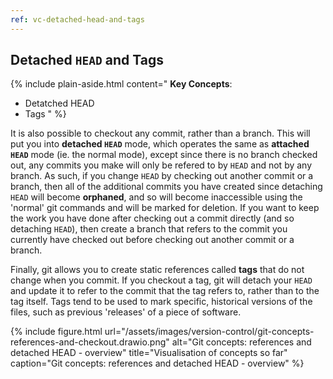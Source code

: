 ```yaml
---
ref: vc-detached-head-and-tags
---
```


## Detached `HEAD` and Tags

{% include plain-aside.html content="
**Key Concepts**:

- Detatched HEAD
- Tags
" %}

It is also possible to checkout any commit, rather than a branch. This will put you into **detached `HEAD`** mode, which operates the same as **attached `HEAD`** mode (ie. the normal mode), except since there is no branch checked out, any commits you make will only be refered to by `HEAD` and not by any branch. As such, if you change `HEAD` by checking out another commit or a branch, then all of the additional commits you have created since detaching `HEAD` will become **orphaned**, and so will become inaccessible using the 'normal' git commands and will be marked for deletion. If you want to keep the work you have done after checking out a commit directly (and so detaching `HEAD`), then create a branch that refers to the commit you currently have checked out before checking out another commit or a branch.

Finally, git allows you to create static references called **tags** that do not change when you commit. If you checkout a tag, git will detach your `HEAD` and update it to refer to the commit that the tag refers to, rather than to the tag itself. Tags tend to be used to mark specific, historical versions of the files, such as previous 'releases' of a piece of software.

{% include figure.html
   url="/assets/images/version-control/git-concepts-references-and-checkout.drawio.png"
   alt="Git concepts: references and detached HEAD - overview"
   title="Visualisation of concepts so far"
   caption="Git concepts: references and detached HEAD - overview" %}
